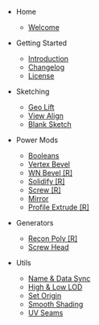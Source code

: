 - Home
    
    - [Welcome](/)

- Getting Started

    - [Introduction](getting-started/introduction.md)
    - [Changelog](getting-started/changelog.md)
    - [License](getting-started/license.md)

- Sketching

    - [Geo Lift](sketching/geo-lift.md)
    - [View Align](sketching/view-align.md)
    - [Blank Sketch](sketching/blank-sketch.md)

- Power Mods

    - [Booleans](power-mods/booleans.md)
    - [Vertex Bevel](power-mods/vertex-bevel.md)
    - [WN Bevel [R]](power-mods/wn-bevel.md)
    - [Solidify [R]](power-mods/solidify.md)
    - [Screw [R]](power-mods/screw.md)
    - [Mirror](power-mods/mirror.md)
    - [Profile Extrude [R]](power-mods/profile-extrude.md)

- Generators

    - [Recon Poly [R]](generators/recon-poly.md)
    - [Screw Head](generators/screw-head.md)

- Utils

    - [Name & Data Sync](utils/name-and-data-sync.md)
    - [High & Low LOD](utils/high-and-low-lod.md)
    - [Set Origin](utils/set-origin.md)
    - [Smooth Shading](utils/smooth-shading.md)
    - [UV Seams](utils/uv-seams.md)